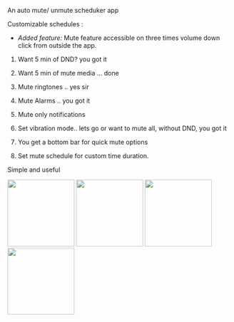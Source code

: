 An auto mute/ unmute scheduker app 

Customizable schedules : 
- *Added feature:*
   Mute feature accessible on three times volume down click from outside the app. 
1. Want 5 min of DND? you got it
2. Want 5 min of mute media ... done
3. Mute ringtones .. yes sir
4. Mute Alarms .. you got it
5. Mute only notifications
6. Set vibration mode.. lets go
or want to mute all, without DND, you got it

7. You get a bottom bar for quick mute options
8. Set mute schedule for custom time duration. 


Simple and useful 

<p align = "centenr">
<img src ="https://github.com/user-attachments/assets/ff170296-4863-4294-95f3-13a1006796c1" width= "150"/>
<img src ="https://github.com/user-attachments/assets/31f58d74-5f60-459e-a907-7c0c98e78358" width= "150"/>
<img src ="https://github.com/user-attachments/assets/3083957a-2f9f-4821-be1c-c04fca267725" width= "150"/>
<img src ="https://github.com/user-attachments/assets/46153686-2b25-495e-89ab-9954af4b233d" width= "150"/>
</p>




